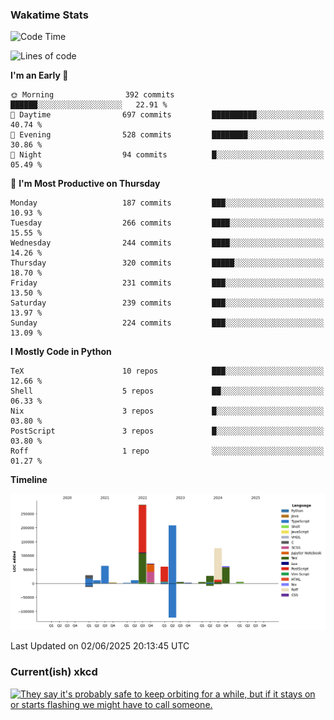 ### Wakatime Stats
<!--START_SECTION:waka-->
![Code Time](http://img.shields.io/badge/Code%20Time-3%2C254%20hrs%2053%20mins-blue)

![Lines of code](https://img.shields.io/badge/From%20Hello%20World%20I%27ve%20Written-975.7%20thousand%20lines%20of%20code-blue)

**I'm an Early 🐤** 

```text
🌞 Morning                392 commits         ██████░░░░░░░░░░░░░░░░░░░   22.91 % 
🌆 Daytime                697 commits         ██████████░░░░░░░░░░░░░░░   40.74 % 
🌃 Evening                528 commits         ████████░░░░░░░░░░░░░░░░░   30.86 % 
🌙 Night                  94 commits          █░░░░░░░░░░░░░░░░░░░░░░░░   05.49 % 
```
📅 **I'm Most Productive on Thursday** 

```text
Monday                   187 commits         ███░░░░░░░░░░░░░░░░░░░░░░   10.93 % 
Tuesday                  266 commits         ████░░░░░░░░░░░░░░░░░░░░░   15.55 % 
Wednesday                244 commits         ████░░░░░░░░░░░░░░░░░░░░░   14.26 % 
Thursday                 320 commits         █████░░░░░░░░░░░░░░░░░░░░   18.70 % 
Friday                   231 commits         ███░░░░░░░░░░░░░░░░░░░░░░   13.50 % 
Saturday                 239 commits         ███░░░░░░░░░░░░░░░░░░░░░░   13.97 % 
Sunday                   224 commits         ███░░░░░░░░░░░░░░░░░░░░░░   13.09 % 
```


**I Mostly Code in Python** 

```text
TeX                      10 repos            ███░░░░░░░░░░░░░░░░░░░░░░   12.66 % 
Shell                    5 repos             ██░░░░░░░░░░░░░░░░░░░░░░░   06.33 % 
Nix                      3 repos             █░░░░░░░░░░░░░░░░░░░░░░░░   03.80 % 
PostScript               3 repos             █░░░░░░░░░░░░░░░░░░░░░░░░   03.80 % 
Roff                     1 repo              ░░░░░░░░░░░░░░░░░░░░░░░░░   01.27 % 
```



**Timeline**

![Lines of Code chart](https://raw.githubusercontent.com/joshuajeschek/joshuajeschek/main/assets/bar_graph.png)


 Last Updated on 02/06/2025 20:13:45 UTC
<!--END_SECTION:waka-->

### Current(ish) xkcd
<a id="xkcd-a" title="They say it's probably safe to keep orbiting for a while, but if it stays on or starts flashing we might have to call someone." href="https://www.xkcd.com" target="_blank">
        <img align="center" id="xkcd-img" src="https://imgs.xkcd.com/comics/check_engine.png" alt="They say it's probably safe to keep orbiting for a while, but if it stays on or starts flashing we might have to call someone." height=300 />
</a>
